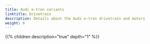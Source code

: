 ```yaml
---
title: Audi e-tron variants
linktitle: Drivetrain
description: Details about the Audi e-tron drivetrain and motors
weight: 6
---
```






{{% children description="true" depth="1" %}}
